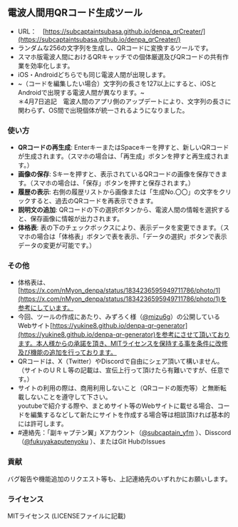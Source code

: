## 電波人間用QRコード生成ツール
-  URL：　[https://subcaptaintsubasa.github.io/denpa_qrCreater/](https://subcaptaintsubasa.github.io/denpa_qrCreater/)
- ランダムな256の文字列を生成し、QRコードに変換するツールです。
- スマホ版電波人間におけるQRキャッチでの個体厳選及びQRコードの共有作業を効率化します。
- iOS・Androidどちらでも同じ電波人間が出現します。
- ~（コードを編集したい場合）文字列の長さを127以上にすると、iOSとAndroidで出現する電波人間が異なります。~ <br>＊4月7日追記　電波人間のアプリ側のアップデートにより、文字列の長さに関わらず、OS間で出現個体が統一されるようになりました。

### 使い方
-   **QRコードの再生成**: EnterキーまたはSpaceキーを押すと、新しいQRコードが生成されます。（スマホの場合は、「再生成」ボタンを押すと再生成されます。）
-   **画像の保存**: Sキーを押すと、表示されているQRコードの画像を保存できます。（スマホの場合は、「保存」ボタンを押すと保存されます。）
-   **履歴の表示**: 右側の履歴リストから画像または「生成No.〇〇」の文字をクリックすると、過去のQRコードを再表示できます。
-   **説明文の追加**: QRコードの下の選択ボタンから、電波人間の情報を選択すると、保存画像に情報が出力されます。
-   **体格表**: 表の下のチェックボックスにより、表示データを変更できます。（スマホの場合は「体格表」ボタンで表を表示、「データの選択」ボタンで表示データの変更が可能です。）

### その他
- 体格表は、[https://x.com/nMyon_denpa/status/1834236595949711786/photo/1](https://x.com/nMyon_denpa/status/1834236595949711786/photo/1)を参考にしています。
- 今回、ツールの作成にあたり、みずろく様（[@mizu6g](https://x.com/mizu6g)）の公開しているWebサイト[https://yukine8.github.io/denpa-qr-generator](https://yukine8.github.io/denpa-qr-generator)を参考にさせて頂いております。本人様からの承諾を頂き、MITライセンスを保持する事を条件に改修及び機能の追加を行っております。
-   QRコードは、X（Twitter）やDiscordで自由にシェア頂いて構いません。（サイトのＵＲＬ等の記載は、宣伝上行って頂けたら有難いですが、任意です。）
-   サイトの利用の際は、商用利用しないこと（QRコードの販売等）と無断転載しないことを遵守して下さい。<br>youtubeで紹介する際や、まとめサイト等のWebサイトに載せる場合、コードを編集するなどして新たにサイトを作成する場合等は相談頂ければ基本的には許可します。
-   #連絡先：「副キャプテン翼」Xアカウント（[@subcaptain_yfm](https://x.com/subcaptain_yfm) ）、Disscord（[@fukuyakaputenyoku](https://discordapp.com/users/1109485950008045579) ）、またはGit HubのIssues

### 貢献
バグ報告や機能追加のリクエスト等も、上記連絡先のいずれかにお願いします。

### ライセンス
MITライセンス (LICENSEファイルに記載)
